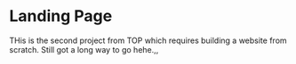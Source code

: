 # Landing Page
THis is the second project from TOP which requires building a website from scratch. 
Still got a long way to go hehe.,,
